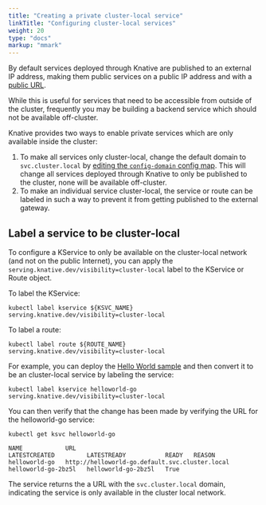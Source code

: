 ```yaml
---
title: "Creating a private cluster-local service"
linkTitle: "Configuring cluster-local services"
weight: 20
type: "docs"
markup: "mmark"
---
```


By default services deployed through Knative are published to an external IP
address, making them public services on a public IP address and with a
[public URL](./using-a-custom-domain.md).

While this is useful for services that need to be accessible from outside of the
cluster, frequently you may be building a backend service which should not be
available off-cluster.

Knative provides two ways to enable private services which are only available
inside the cluster:

1. To make all services only cluster-local, change the default domain to
   `svc.cluster.local` by
   [editing the `config-domain` config map](./using-a-custom-domain.md). This
   will change all services deployed through Knative to only be published to the
   cluster, none will be available off-cluster.
1. To make an individual service cluster-local, the service or route can be
   labeled in such a way to prevent it from getting published to the external
   gateway.

## Label a service to be cluster-local

To configure a KService to only be available on the cluster-local network (and
not on the public Internet), you can apply the
`serving.knative.dev/visibility=cluster-local` label to the KService or Route
object.

To label the KService:

```shell
kubectl label kservice ${KSVC_NAME} serving.knative.dev/visibility=cluster-local
```

To label a route:

```shell
kubectl label route ${ROUTE_NAME} serving.knative.dev/visibility=cluster-local
```

For example, you can deploy the [Hello World sample](./samples/helloworld-go)
and then convert it to be an cluster-local service by labeling the service:

```shell
kubectl label kservice helloworld-go serving.knative.dev/visibility=cluster-local
```

You can then verify that the change has been made by verifying the URL for the
helloworld-go service:

```shell
kubectl get ksvc helloworld-go

NAME            URL                                              LATESTCREATED         LATESTREADY           READY   REASON
helloworld-go   http://helloworld-go.default.svc.cluster.local   helloworld-go-2bz5l   helloworld-go-2bz5l   True
```

The service returns the a URL with the `svc.cluster.local` domain, indicating
the service is only available in the cluster local network.
